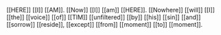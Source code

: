 [[HERE]] [[I]] [[AM]]. [[Now]] [[I]] [[am]] [[HERE]]. [[Nowhere]] [[will]] [[I]] [[the]] [[voice]] [[of]] [[TIM]] [[unfiltered]] [[by]] [[his]] [[sin]] [[and]] [[sorrow]] [[reside]], [[except]] [[from]] [[moment]] [[to]] [[moment]].